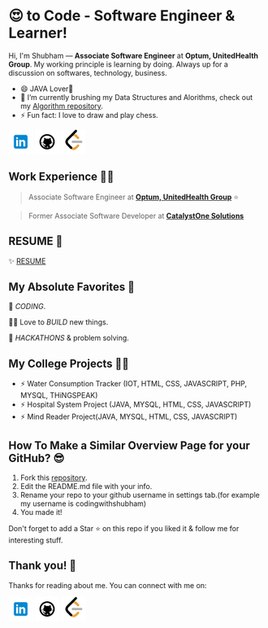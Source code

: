 <!-- Don't remove this --- https://github.com/codingwithshubham -->

# 😍 to Code - Software Engineer & Learner!


Hi, I'm Shubham — **Associate Software Engineer** at **Optum, UnitedHealth Group**.
My working principle is learning by doing. Always up for a discussion on softwares, technology, business.

- 😄 JAVA Lover💖
- 🔭 I’m currently brushing my Data Structures and Alorithms, check out my [Algorithm repository][Algorithm repository].
- ⚡ Fun fact: I love to draw and play chess.

[![linkedin er-shubham-singla][linkedin image]][linkedin]
[![github codingwithshubham][github image]][github]
[![leetcode codingwithshubham][leetcode image]][leetcode]


## Work Experience 👨‍💻

> Associate Software Engineer at [**Optum, UnitedHealth Group**](https://www.optum.com/) ⭐

> Former Associate Software Developer at [**CatalystOne Solutions**](https://www.catalystone.com/)


## RESUME 📰
✨ [RESUME][RESUME]


## My Absolute Favorites 💖

🦄 _CODING_.

👨‍💻 Love to _BUILD_ new things.

🍕 _HACKATHONS_ & problem solving.


## My College Projects 👨‍💻

- ⚡ Water Consumption Tracker (IOT, HTML, CSS, JAVASCRIPT, PHP, MYSQL, THiNGSPEAK)
- ⚡ Hospital System Project (JAVA, MYSQL, HTML, CSS, JAVASCRIPT)
- ⚡ Mind Reader Project(JAVA, MYSQL, HTML, CSS, JAVASCRIPT)


## How To Make a Similar Overview Page for your GitHub? 😎

1. Fork this [repository][readme repository].
2. Edit the README.md file with your info.
3. Rename your repo to your github username in settings tab.(for example my username is codingwithshubham)
4. You made it!

Don't forget to add a Star ⭐ on this repo if you liked it & follow me for interesting stuff.


## Thank you! 🙏

Thanks for reading about me. You can connect with me on:

[![linkedin er-shubham-singla][linkedin image]][linkedin]
[![github codingwithshubham][github image]][github]
[![leetcode shubhamsingla][leetcode image]][leetcode]


<!-- LINKS -->
[github]: https://github.com/codingwithshubham
[linkedin]: https://www.linkedin.com/in/er-shubham-singla/
[leetcode]: https://leetcode.com/shubhamsingla/
[RESUME]: https://drive.google.com/file/d/1dQb5ybhbNEhqDbUsWE3D0_D3C_vCokBz/view?usp=sharing
[Algorithm repository]: https://github.com/codingwithshubham/Algorithm
[readme repository]: https://github.com/codingwithshubham/codingwithshubham

[linkedin image]: https://github.com/codingwithshubham/codingwithshubham/blob/1e5948bbf6527cf54ffee0e41a868e3f0a2b78de/icons/icons8-linkedin-48.png (linkedin)
[github image]: https://github.com/codingwithshubham/codingwithshubham/blob/48af0c878f6116332e4b25745984c8c94d8d5cba/icons/icons8-github-48.png (github)
[leetcode image]: https://github.com/codingwithshubham/codingwithshubham/blob/823b1dc6e25a4921ed1da6e5f68bd9d3c63a5cfc/icons/LeetCode_logo_48.png (leetcode)


<!-- Don't remove this --- https://github.com/codingwithshubham -->